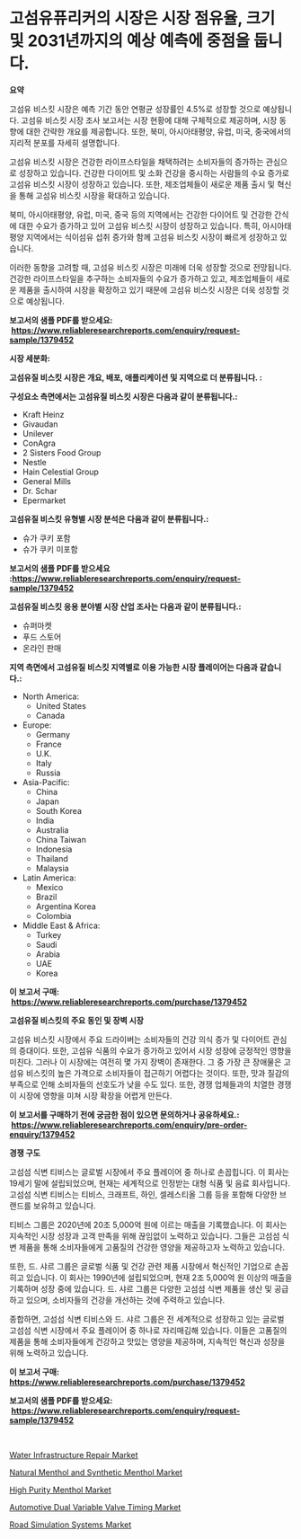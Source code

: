 <p><h1>고섬유퓨리커의 시장은 시장 점유율, 크기 및 2031년까지의 예상 예측에 중점을 둡니다.</h1></p><p><strong>요약</strong></p>
<p><p>고섬유 비스킷 시장은 예측 기간 동안 연평균 성장률인 4.5%로 성장할 것으로 예상됩니다. 고섬유 비스킷 시장 조사 보고서는 시장 현황에 대해 구체적으로 제공하며, 시장 동향에 대한 간략한 개요를 제공합니다. 또한, 북미, 아시아태평양, 유럽, 미국, 중국에서의 지리적 분포를 자세히 설명합니다.</p><p>고섬유 비스킷 시장은 건강한 라이프스타일을 채택하려는 소비자들의 증가하는 관심으로 성장하고 있습니다. 건강한 다이어트 및 소화 건강을 중시하는 사람들의 수요 증가로 고섬유 비스킷 시장이 성장하고 있습니다. 또한, 제조업체들이 새로운 제품 출시 및 혁신을 통해 고섬유 비스킷 시장을 확대하고 있습니다.</p><p>북미, 아시아태평양, 유럽, 미국, 중국 등의 지역에서는 건강한 다이어트 및 건강한 간식에 대한 수요가 증가하고 있어 고섬유 비스킷 시장이 성장하고 있습니다. 특히, 아시아태평양 지역에서는 식이섬유 섭취 증가와 함께 고섬유 비스킷 시장이 빠르게 성장하고 있습니다.</p><p>이러한 동향을 고려할 때, 고섬유 비스킷 시장은 미래에 더욱 성장할 것으로 전망됩니다. 건강한 라이프스타일을 추구하는 소비자들의 수요가 증가하고 있고, 제조업체들이 새로운 제품을 출시하여 시장을 확장하고 있기 때문에 고섬유 비스킷 시장은 더욱 성장할 것으로 예상됩니다.</p></p>
<p><strong>보고서의 샘플 PDF를 받으세요: &nbsp;<a href="https://www.reliableresearchreports.com/enquiry/request-sample/1379452">https://www.reliableresearchreports.com/enquiry/request-sample/1379452</a></strong></p>
<p><strong>시장 세분화:</strong></p>
<p><strong> 고섬유질 비스킷 시장은 개요, 배포, 애플리케이션 및 지역으로 더 분류됩니다. :</strong></p>
<p><strong>구성요소 측면에서는 고섬유질 비스킷 시장은 다음과 같이 분류됩니다.:</strong></p>
<p><ul><li>Kraft Heinz</li><li>Givaudan</li><li>Unilever</li><li>ConAgra</li><li>2 Sisters Food Group</li><li>Nestle</li><li>Hain Celestial Group</li><li>General Mills</li><li>Dr. Schar</li><li>Epermarket</li></ul></p>
<p><strong> 고섬유질 비스킷 유형별 시장 분석은 다음과 같이 분류됩니다.:</strong></p>
<p><ul><li>슈가 쿠키 포함</li><li>슈가 쿠키 미포함</li></ul></p>
<p><strong>보고서의 샘플 PDF를 받으세요 :<a href="https://www.reliableresearchreports.com/enquiry/request-sample/1379452">https://www.reliableresearchreports.com/enquiry/request-sample/1379452</a></strong></p>
<p><strong> 고섬유질 비스킷 응용 분야별 시장 산업 조사는 다음과 같이 분류됩니다.:</strong></p>
<p><ul><li>슈퍼마켓</li><li>푸드 스토어</li><li>온라인 판매</li></ul></p>
<p><strong>지역 측면에서 고섬유질 비스킷 지역별로 이용 가능한 시장 플레이어는 다음과 같습니다.:</strong></p>
<p><ul>
    <li>
        North America:
        <ul>
            <li>United States</li>
            <li>Canada</li>
        </ul>
    </li>
    <li>
        Europe:
        <ul>
            <li>Germany</li>
            <li>France</li>
            <li>U.K.</li>
            <li>Italy</li>
            <li>Russia</li>
        </ul>
    </li>
    <li>
        Asia-Pacific:
        <ul>
            <li>China</li>
            <li>Japan</li>
            <li>South Korea</li>
            <li>India</li>
            <li>Australia</li>
            <li>China Taiwan</li>
            <li>Indonesia</li>
            <li>Thailand</li>
            <li>Malaysia</li>
        </ul>
    </li>
    <li>
        Latin America:
        <ul>
            <li>Mexico</li>
            <li>Brazil</li>
            <li>Argentina Korea</li>
            <li>Colombia</li>
        </ul>
    </li>
    <li>
        Middle East & Africa:
        <ul>
            <li>Turkey</li>
            <li>Saudi</li>
            <li>Arabia</li>
            <li>UAE</li>
            <li>Korea</li>
        </ul>
    </li>
    </ul></p>
<p><strong>이 보고서 구매: &nbsp;<a href="https://www.reliableresearchreports.com/purchase/1379452">https://www.reliableresearchreports.com/purchase/1379452</a></strong></p>
<p><strong>고섬유질 비스킷의 주요 동인 및 장벽 시장</strong></p>
<p><p>고섬유 비스킷 시장에서 주요 드라이버는 소비자들의 건강 의식 증가 및 다이어트 관심의 증대이다. 또한, 고섬유 식품의 수요가 증가하고 있어서 시장 성장에 긍정적인 영향을 미친다. 그러나 이 시장에는 여전히 몇 가지 장벽이 존재한다. 그 중 가장 큰 장애물은 고섬유 비스킷의 높은 가격으로 소비자들이 접근하기 어렵다는 것이다. 또한, 맛과 질감의 부족으로 인해 소비자들의 선호도가 낮을 수도 있다. 또한, 경쟁 업체들과의 치열한 경쟁이 시장에 영향을 미쳐 시장 확장을 어렵게 만든다.</p></p>
<p><strong>이 보고서를 구매하기 전에 궁금한 점이 있으면 문의하거나 공유하세요.: &nbsp;<a href="https://www.reliableresearchreports.com/enquiry/pre-order-enquiry/1379452">https://www.reliableresearchreports.com/enquiry/pre-order-enquiry/1379452</a></strong></p>
<p><strong>경쟁 구도</strong></p>
<p><p>고섬섬 식변 티비스는 글로벌 시장에서 주요 플레이어 중 하나로 손꼽힙니다. 이 회사는 19세기 말에 설립되었으며, 현재는 세계적으로 인정받는 대형 식품 및 음료 회사입니다. 고섬섬 식변 티비스는 티비스, 크래프트, 하인, 셀레스티올 그룹 등을 포함해 다양한 브랜드를 보유하고 있습니다.</p><p>티비스 그룹은 2020년에 20조 5,000억 원에 이르는 매출을 기록했습니다. 이 회사는 지속적인 시장 성장과 고객 만족을 위해 끊임없이 노력하고 있습니다. 그들은 고섬섬 식변 제품을 통해 소비자들에게 고품질의 건강한 영양을 제공하고자 노력하고 있습니다.</p><p>또한, 드. 샤르 그룹은 글로벌 식품 및 건강 관련 제품 시장에서 혁신적인 기업으로 손꼽히고 있습니다. 이 회사는 1990년에 설립되었으며, 현재 2조 5,000억 원 이상의 매출을 기록하며 성장 중에 있습니다. 드. 샤르 그룹은 다양한 고섬섬 식변 제품을 생산 및 공급하고 있으며, 소비자들의 건강을 개선하는 것에 주력하고 있습니다.</p><p>종합하면, 고섬섬 식변 티비스와 드. 샤르 그룹은 전 세계적으로 성장하고 있는 글로벌 고섬섬 식변 시장에서 주요 플레이어 중 하나로 자리매김해 있습니다. 이들은 고품질의 제품을 통해 소비자들에게 건강하고 맛있는 영양을 제공하며, 지속적인 혁신과 성장을 위해 노력하고 있습니다.</p></p>
<p><strong>이 보고서 구매: &nbsp; <a href="https://www.reliableresearchreports.com/purchase/1379452">https://www.reliableresearchreports.com/purchase/1379452</a></strong></p>
<p><strong>보고서의 샘플 PDF를 받으세요: &nbsp;<a href="https://www.reliableresearchreports.com/enquiry/request-sample/1379452">https://www.reliableresearchreports.com/enquiry/request-sample/1379452</a></strong><strong></strong></p>
<p>&nbsp;</p>
<p><p><a href="https://github.com/bmorecock/Market-Research-Report-List-2/blob/main/water-infrastructure-repair-market.md">Water Infrastructure Repair Market</a></p><p><a href="https://mire-aunt-385.notion.site/Natural-Menthol-and-Synthetic-Menthol-Market-Size-Growing-and-Forecasted-for-period-from-2024-2031-c5d39a4cdeb842248df38de7c54d584a">Natural Menthol and Synthetic Menthol Market</a></p><p><a href="https://butternut-bug-553.notion.site/Insights-into-High-Purity-Menthol-Market-Size-Analysing-Market-Share-Trends-and-Growth-from-2024--f5ca8f08710a47f5be4fa4825d144595">High Purity Menthol Market</a></p><p><a href="https://view.publitas.com/reportprime-1/automotive-dual-variable-valve-timing-market-share-market-new-trends-analysis-report-by-type-by-application-by-end-use-by-region-and-segment-forecasts-2024-2031/">Automotive Dual Variable Valve Timing Market</a></p><p><a href="https://github.com/jsmusil/Market-Research-Report-List-2/blob/main/road-simulation-systems-market.md">Road Simulation Systems Market</a></p></p>